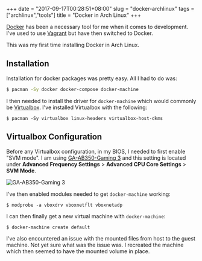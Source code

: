 +++
date = "2017-09-17T00:28:51+08:00"
slug = "docker-archlinux"
tags = ["archlinux","tools"]
title = "Docker in Arch Linux"
+++

[Docker][1] has been a necessary tool for me when it comes to development. I've used to use [Vagrant][2] but have then switched to Docker.

This was my first time installing Docker in Arch Linux.

## Installation

Installation for docker packages was pretty easy. All I had to do was:

```bash
$ pacman -Sy docker docker-compose docker-machine
```

I then needed to install the driver for `docker-machine` which would commonly be [Virtualbox][3]. I've installed Virtualbox with the following:

```
$ pacman -Sy virtualbox linux-headers virtualbox-host-dkms
```

## Virtualbox Configuration

Before any Virtualbox configuration, in my BIOS, I needed to first enable "SVM mode". I am using [GA-AB350-Gaming 3][4] and this setting is located under **Advanced Frequency Settings** > **Advanced CPU Core Settings** > **SVM Mode**.

![GA-AB350-Gaming 3](http://static.gigabyte.com/Product/2/6166/2017021011363642_m.png)

I've then enabled modules needed to get `docker-machine` working:

```
$ modprobe -a vboxdrv vboxnetflt vboxnetadp
```

I can then finally get a new virtual machine with `docker-machine`:

```
$ docker-machine create default
```

I've also encountered an issue with the mounted files from host to the guest machine. Not yet sure what was the issue was. I recreated the machine which then seemed to have the mounted volume in place.

[1]: https://www.docker.com/
[2]: https://www.vagrantup.com/
[3]: https://www.virtualbox.org
[4]: http://www.gigabyte.us/Motherboard/GA-AB350-Gaming-3-rev-10
